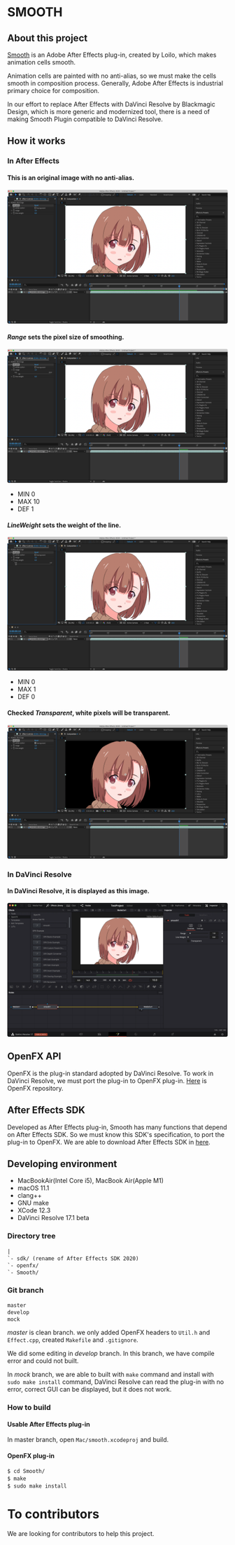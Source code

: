 # SMOOTH

## About this project

[Smooth](https://github.com/loilo-inc/smooth) is an Adobe After Effects plug-in, created by Loilo, which makes animation cells smooth.

Animation cells are painted with no anti-alias, so we must make the cells smooth in composition process. Generally, Adobe After Effects is industrial primary choice for composition.

In our effort to replace After Effects with DaVinci Resolve by Blackmagic Design, which is more generic and modernized tool, there is a need of making Smooth Plugin compatible to DaVinci Resolve.

## How it works
### In After Effects
#### This is an original image with no anti-alias.
![AEoriginal](img/AEoriginal.png)

#### *Range* sets the pixel size of smoothing.
![AErange](img/AErange.png)

- MIN 0
- MAX 10
- DEF 1

#### *LineWeight* sets the weight of the line.
![AElineWeight](img/AElineWeight.png)

- MIN 0
- MAX 1
- DEF 0

#### Checked *Transparent*, white pixels will be transparent.
![AEtransparent](img/AEtransparent.png)

### In DaVinci Resolve
#### In DaVinci Resolve, it is displayed as this image.
![OFXoriginal](img/OFXoriginal.png)

## OpenFX API

OpenFX is the plug-in standard adopted by DaVinci Resolve. To work in DaVinci Resolve, we must port the plug-in to OpenFX plug-in. [Here](https://github.com/ofxa/openfx) is OpenFX repository.

## After Effects SDK

Developed as After Effects plug-in, Smooth has many functions that depend on After Effects SDK. So we must know this SDK's specification, to port the plug-in to OpenFX. We are able to download After Effects SDK in [here](https://console.adobe.io/downloads/ae).

## Developing environment

- MacBookAir(Intel Core i5),  MacBook Air(Apple M1)
- macOS 11.1
- clang++
- GNU make
- XCode 12.3
- DaVinci Resolve 17.1 beta

### Directory tree
```
|
`- sdk/ (rename of After Effects SDK 2020)
`- openfx/
`- Smooth/
```

### Git branch
```
master
develop
mock
```
*master* is clean branch. we only added OpenFX headers to `Util.h` and `Effect.cpp`, created `Makefile` and `.gitignore`.

We did some editing in *develop* branch. In this branch, we have compile error and could not built.

In *mock* branch, we are able to built with `make` command and install with `sudo make install` command,  DaVinci Resolve can read the plug-in with no error, correct GUI can be displayed, but it does not work.

### How to build
#### Usable After Effects plug-in
In master branch, open `Mac/smooth.xcodeproj` and build.

#### OpenFX plug-in
```sh
$ cd Smooth/
$ make
$ sudo make install
```

# To contributors
We are looking for contributors to help this project.  
<!--
We are preparing rewards for those who help.

## Environment
- Fork this repository and clone to your local machine.
- No Need to match environment to ours, such as OS, compiler, and any software versions. But let us know your environment.

## Coding
- We have no coding rules.
- Use English when writing natural language, such as comment, commit message, etc.
- When disable the original code, comment out it never erase.

## Testing
- No Need to write test codes.

## Complete
- Please pull request.
- Success to built and correct operation in our local machine, we will merge your pull request.
- That is everything to do!
-->
